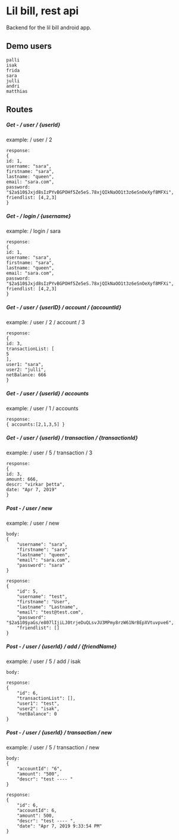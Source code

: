 # Lil bill, rest api

Backend for the lil bill android app.

## Demo users
```
palli
isak
frida
sara
julli
andri
matthias
```



## Routes 

##### Get - / user / {userId}
example: / user / 2

```
response: 
{
id: 1,
username: "sara",
firstname: "sara",
lastname: "queen",
email: "sara.com",
password: "$2a$10$Jxjd8sIzPYvBGPOHf5Ze5eS.78xjQIkNaOO1t3z6eSnOeXyf8MFXi",
friendlist: [4,2,3]
}
```

##### Get - / login / {username}
example: / login / sara


```
response: 
{
id: 1,
username: "sara",
firstname: "sara",
lastname: "queen",
email: "sara.com",
password: "$2a$10$Jxjd8sIzPYvBGPOHf5Ze5eS.78xjQIkNaOO1t3z6eSnOeXyf8MFXi",
friendlist: [4,2,3]
}
```

##### Get - / user / {userID} / account / {accountId}
example: / user / 2 / account / 3

```
response: 
{
id: 3,
transactionList: [
5
],
user1: "sara",
user2: "julli",
netBalance: 666
}
```


##### Get - / user / {userId} / accounts
example: / user / 1 / accounts

```
response: 
{ accounts:[2,1,3,5] }
```


##### Get - / user / {userId} / transaction / {transactionId}
example: / user / 5 / transaction / 3

```
response: 
{
id: 3,
amount: 666,
descr: "virkar þetta",
date: "Apr 7, 2019"
}
```



##### Post - / user / new
example: / user / new
```
body: 
{
    "username": "sara",
    "firstname": "sara"
    "lastname": "queen",
    "email": "sara.com",
    "password": "sara"
}
```

```
response: 
{
    "id": 5,
    "username": "test",
    "firstname": "User",
    "lastname": "Lastname",
    "email": "test@test.com",
    "password": "$2a$10$yaGs/e807lIjiLJ0trjeDuQLsvJU3MPmy8rzW61NrBEpXVtuvpve6",
    "friendlist": []
}
```


##### Post - / user / {userId} / add / {friendName}
example: / user / 5 / add / isak
```
body: 
```

```
response: 
{
    "id": 6,
    "transactionList": [],
    "user1": "test",
    "user2": "isak",
    "netBalance": 0
}
```


##### Post - / user / {userId} / transaction / new
example: / user / 5 / transaction / new
```
body: 
{
    "accountId": "6",
    "amount": "500",
    "descr": "test ---- "
}
```

```
response: 
{
    "id": 6,
    "accountId": 6,
    "amount": 500,
    "descr": "test ---- ",
    "date": "Apr 7, 2019 9:33:54 PM"
}
```

